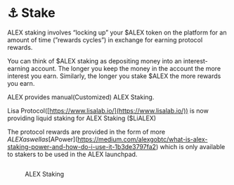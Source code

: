 # ⚓ Stake

ALEX staking involves “locking up” your $ALEX token on the platform for an amount of time (”rewards cycles”) in exchange for earning protocol rewards.

You can think of $ALEX staking as depositing money into an interest-earning account. The longer you keep the money in the account the more interest you earn. Similarly, the longer you stake $ALEX the more rewards you earn.

ALEX provides manual(Customized) ALEX Staking.

Lisa Protocol([https://www.lisalab.io/](https://www.lisalab.io/)) is now providing liquid staking for ALEX Staking ($LiALEX)

The protocol rewards are provided in the form of more $ALEX as well as [$APower](https://medium.com/alexgobtc/what-is-alex-staking-power-and-how-do-i-use-it-1b3de3797fa2) which is only available to stakers to be used in the ALEX launchpad.

<figure><img src="../../../product-features/.gitbook/assets/image%20(3).png" alt=""><figcaption><p>ALEX Staking</p></figcaption></figure>
